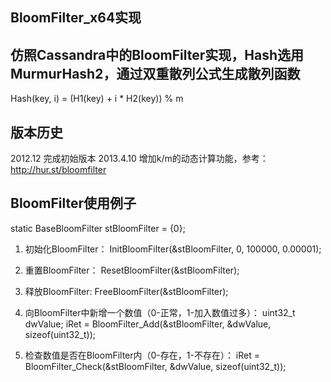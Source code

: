 ## BloomFilter_x64实现


仿照Cassandra中的BloomFilter实现，Hash选用MurmurHash2，通过双重散列公式生成散列函数
---------------------------------
  Hash(key, i) = (H1(key) + i * H2(key)) % m


版本历史
---------------------------------
2012.12    完成初始版本
2013.4.10  增加k/m的动态计算功能，参考：http://hur.st/bloomfilter

BloomFilter使用例子
---------------------------------
static BaseBloomFilter stBloomFilter = {0};

1. 初始化BloomFilter：
  InitBloomFilter(&stBloomFilter, 0, 100000, 0.00001);
1. 重置BloomFilter：
  ResetBloomFilter(&stBloomFilter);
1. 释放BloomFilter:
  FreeBloomFilter(&stBloomFilter);

1. 向BloomFilter中新增一个数值（0-正常，1-加入数值过多）：
  uint32_t dwValue;
  iRet = BloomFilter_Add(&stBloomFilter, &dwValue, sizeof(uint32_t));

1. 检查数值是否在BloomFilter内（0-存在，1-不存在）：
  iRet = BloomFilter_Check(&stBloomFilter, &dwValue, sizeof(uint32_t));
